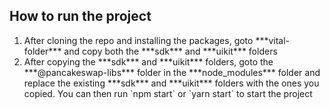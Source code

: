 ## How to run the project
<ol>
    <li>After cloning the repo and installing the packages, goto ***vital-folder*** and copy both the ***sdk*** and ***uikit*** folders</li>
    <li>After copying the ***sdk*** and ***uikit*** folders, goto the  ***@pancakeswap-libs*** folder in the ***node_modules*** folder and replace the existing ***sdk*** and ***uikit*** folders with the ones you copied. You can then run `npm start` or `yarn start` to start the project</li>
</ol>


 